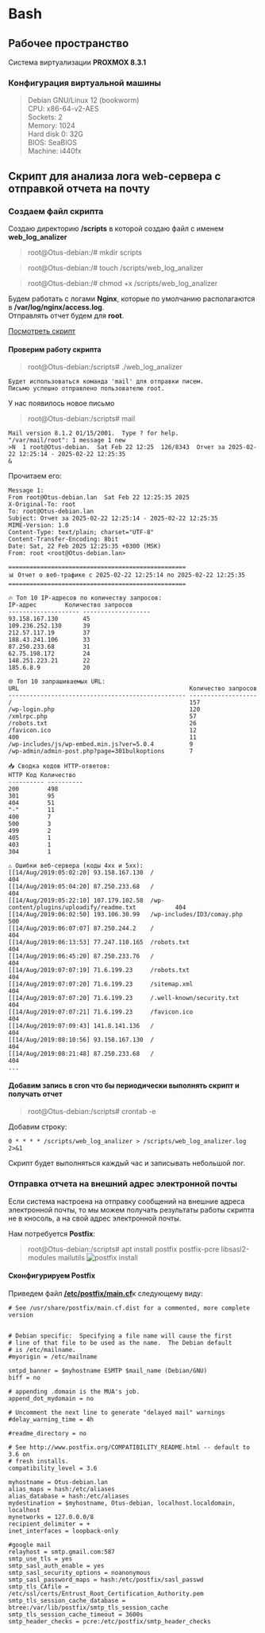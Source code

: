 # Bash 

## Рабочее пространство
Система виртуализации **PROXMOX 8.3.1**  

### Конфигурация виртуальной машины
> Debian GNU/Linux 12 (bookworm)  
> CPU: x86-64-v2-AES  
> Sockets: 2  
> Memory: 1024  
> Hard disk 0: 32G  
> BIOS: SeaBIOS  
> Machine: i440fx  

## Скрипт для анализа лога web-сервера с отправкой отчета на почту

### Создаем файл скрипта
Создаю директорию **/scripts** в которой создаю файл с именем **web_log_analizer**
> root@Otus-debian:/# mkdir scripts

> root@Otus-debian:/# touch /scripts/web_log_analizer

> root@Otus-debian:/# chmod +x /scripts/web_log_analizer

Будем работать с логами **Nginx**, которые по умолчанию располагаются в **/var/log/nginx/access.log**.  
Отправлять отчет будем для **root**.  

[Посмотреть скрипт](https://github.com/Resovalko/Otus-Linux-Adm-Prof/blob/main/13-14-Bash/web_log_analizer)

#### Проверим работу скрипта
> root@Otus-debian:/scripts# ./web_log_analizer
```
Будет использоваться команда 'mail' для отправки писем.
Письмо успешно отправлено пользователю root.
```
У нас появилось новое письмо
> root@Otus-debian:/scripts# mail
```
Mail version 8.1.2 01/15/2001.  Type ? for help.
"/var/mail/root": 1 message 1 new
>N  1 root@Otus-debian.  Sat Feb 22 12:25  126/8343  Отчет за 2025-02-22 12:25:14 - 2025-02-22 12:25:35
&
```
Прочитаем его:
```
Message 1:
From root@Otus-debian.lan  Sat Feb 22 12:25:35 2025
X-Original-To: root
To: root@Otus-debian.lan
Subject: Отчет за 2025-02-22 12:25:14 - 2025-02-22 12:25:35
MIME-Version: 1.0
Content-Type: text/plain; charset="UTF-8"
Content-Transfer-Encoding: 8bit
Date: Sat, 22 Feb 2025 12:25:35 +0300 (MSK)
From: root <root@Otus-debian.lan>

==================================================
📊 Отчет о веб-трафике с 2025-02-22 12:25:14 по 2025-02-22 12:25:35
==================================================

🔥 Топ 10 IP-адресов по количеству запросов:
IP-адрес        Количество запросов
-------------------- -------------------
93.158.167.130       45
109.236.252.130      39
212.57.117.19        37
188.43.241.106       33
87.250.233.68        31
62.75.198.172        24
148.251.223.21       22
185.6.8.9            20

🌐 Топ 10 запрашиваемых URL:
URL                                                Количество запросов
-------------------------------------------------- -------------------
/                                                  157
/wp-login.php                                      120
/xmlrpc.php                                        57
/robots.txt                                        26
/favicon.ico                                       12
400                                                11
/wp-includes/js/wp-embed.min.js?ver=5.0.4          9
/wp-admin/admin-post.php?page=301bulkoptions       7

📥 Сводка кодов HTTP-ответов:
HTTP Код Количество
---------- ----------
200        498
301        95
404        51
"-"        11
400        7
500        3
499        2
405        1
403        1
304        1

⚠️ Ошибки веб-сервера (коды 4xx и 5xx):
[[14/Aug/2019:05:02:20] 93.158.167.130  /                                                  404
[[14/Aug/2019:05:04:20] 87.250.233.68   /                                                  404
[[14/Aug/2019:05:22:10] 107.179.102.58  /wp-content/plugins/uploadify/readme.txt           404
[[14/Aug/2019:06:02:50] 193.106.30.99   /wp-includes/ID3/comay.php                         500
[[14/Aug/2019:06:07:07] 87.250.244.2    /                                                  404
[[14/Aug/2019:06:13:53] 77.247.110.165  /robots.txt                                        404
[[14/Aug/2019:06:45:20] 87.250.233.76   /                                                  404
[[14/Aug/2019:07:07:19] 71.6.199.23     /robots.txt                                        404
[[14/Aug/2019:07:07:20] 71.6.199.23     /sitemap.xml                                       404
[[14/Aug/2019:07:07:20] 71.6.199.23     /.well-known/security.txt                          404
[[14/Aug/2019:07:07:21] 71.6.199.23     /favicon.ico                                       404
[[14/Aug/2019:07:09:43] 141.8.141.136   /                                                  404
[[14/Aug/2019:08:10:56] 93.158.167.130  /                                                  404
[[14/Aug/2019:08:21:48] 87.250.233.68   /                                                  404
...
```
#### Добавим запись в **cron** что бы периодически выполнять скрипт и получать отчет
> root@Otus-debian:/scripts# crontab -e

Добавим строку:
```
0 * * * * /scripts/web_log_analizer > /scripts/web_log_analizer.log 2>&1
```
Скрипт будет выполняться каждый час и записывать небольшой лог.

### Отправка отчета на внешний адрес электронной почты
Если система настроена на отправку сообщений на внешние адреса электронной почты, то мы можем получать результаты работы скрипта не в кносоль, а на свой адрес электронной почты.  

Нам потребуется **Postfix**:
> root@Otus-debian:/scripts# apt install postfix postfix-pcre libsasl2-modules mailutils
![postfix install](img/bash.png)

#### Сконфигурируем Postfix
Приведем файл [**/etc/postfix/main.cf**](https://github.com/Resovalko/Otus-Linux-Adm-Prof/blob/main/13-14-Bash/main.cf)к следующему виду:
```
# See /usr/share/postfix/main.cf.dist for a commented, more complete version


# Debian specific:  Specifying a file name will cause the first
# line of that file to be used as the name.  The Debian default
# is /etc/mailname.
#myorigin = /etc/mailname

smtpd_banner = $myhostname ESMTP $mail_name (Debian/GNU)
biff = no

# appending .domain is the MUA's job.
append_dot_mydomain = no

# Uncomment the next line to generate "delayed mail" warnings
#delay_warning_time = 4h

#readme_directory = no

# See http://www.postfix.org/COMPATIBILITY_README.html -- default to 3.6 on
# fresh installs.
compatibility_level = 3.6

myhostname = Otus-debian.lan
alias_maps = hash:/etc/aliases
alias_database = hash:/etc/aliases
mydestination = $myhostname, Otus-debian, localhost.localdomain, localhost
mynetworks = 127.0.0.0/8
recipient_delimiter = +
inet_interfaces = loopback-only

#google mail
relayhost = smtp.gmail.com:587
smtp_use_tls = yes
smtp_sasl_auth_enable = yes
smtp_sasl_security_options = noanonymous
smtp_sasl_password_maps = hash:/etc/postfix/sasl_passwd
smtp_tls_CAfile = /etc/ssl/certs/Entrust_Root_Certification_Authority.pem
smtp_tls_session_cache_database = btree:/var/lib/postfix/smtp_tls_session_cache
smtp_tls_session_cache_timeout = 3600s
smtp_header_checks = pcre:/etc/postfix/smtp_header_checks
```






<!-- ```bash
root@Otus-debian:/etc/default# cat >> /etc/default/watchlog << EOF
# Configuration file for my watchlog service
# Place it to /etc/default
# File and word in that file that we will be monit
WORD="ALERT"
LOG="/var/log/watchlog.log"
EOF
```
Где **WORD="ALERT"** - ключевое слово  
**LOG=/var/log/watchlog.log** - лог в котором ищем ключевое слово  

Файл **/var/log/watchlog.log** заполняем случайными данными с использованием ключевего слова **ALERT**

#### Создаем скрипт в директории /scripts
Создаем файл скрипта который должен быть с правами на выполнение:
> root@Otus-debian:/scripts# touch check_log.sh

> root@Otus-debian:/scripts# chmod +x check_log.sh

Записываем наш скрипт в файл **/scripts/check_log.sh**:
```bash
root@Otus-debian:/scripts# cat > /scripts/check_log.sh <<EOF
#!/bin/bash

# Проверка, переданы ли аргументы
if [[ \$# -ne 2 ]]; then
    echo "Usage: \$0 <word> <logfile>"
    exit 1
fi

WORD="\$1"
LOG="\$2"
DATE="\$(date +'%Y-%m-%d %H:%M:%S')"

# Проверка существования файла
if [[ ! -f "\$LOG" ]]; then
    echo "Error: File '\$LOG' not found!"
    exit 2
fi

# Поиск слова в файле лога
if grep -q "\$WORD" "\$LOG"; then
    MESSAGE="\$DATE: Found word '\$WORD' in '\$LOG'"
    echo "\$MESSAGE"
    logger "\$MESSAGE"
else
    echo "\$DATE: Word '\$WORD' not found in '\$LOG'"
    exit 0
fi
EOF
```
Небольшие изменения/описание:  
- Добавлена проверка аргументов – если не передано 2 аргумента, выводится сообщение об использовании.  
- Добавлена проверка существования файла – если файл не найден, скрипт выводит ошибку и завершает работу.  
- Используются кавычки вокруг переменных – защита от пробелов в аргументах.  
- Используется **grep -q** – ускоряет поиск, т.к. не выводит лишний текст.  
- Вывод сообщений в терминал – теперь видно, найдено ли слово или нет.  
- Логирование через **logger** – запись в системный журнал (/var/log/syslog).  

#### Создаем unit-файл для systemd
> root@Otus-debian:/scripts# touch /etc/systemd/system/check_log.service
```bash
root@Otus-debian:/scripts# cat > /etc/systemd/system/check_log.service <<EOF
[Unit]
Description=Log Monitoring Service
After=network.target

[Service]
EnvironmentFile=/etc/default/watchlog
ExecStart=/scripts/check_log.sh "\$WORD" "\$LOG"
Type=oneshot
User=root
StandardOutput=journal
StandardError=journal

[Install]
WantedBy=multi-user.target
EOF
```

**Type=oneshot** → Если скрипт выполняется разово и завершает работу.  
**Type=simple (по умолчанию)** → Если сервис должен работать постоянно.  

#### Создаём таймер (unit-файл check_log.timer) для запуска сервиса (запуск 1 раз в 30 секунд) 
> root@Otus-debian:/scripts# touch /etc/systemd/system/check_log.timer

```bash
root@Otus-debian:/scripts# cat > /etc/systemd/system/check_log.timer <<EOF
[Unit]
Description=Timer to run check_log service every 30 seconds

[Timer]
OnBootSec=1min
OnUnitActiveSec=30

[Install]
WantedBy=timers.target
EOF
```

**OnBootSec=1min** — первый запуск через 1 минуту после загрузки.  
**OnUnitActiveSec=30** — затем запуск каждые 30 секунд.  
  
В **systemd.timer** не нужно указывать **Unit=check_log.service**, потому что systemd автоматически связывает таймер с сервисом по его имени.  
У таймера **check_log.timer** по умолчанию активируется сервис с таким же именем: **check_log.service** (то есть systemctl start check_log.timer запустит check_log.service).  
Это правило работает автоматически и соответствует стандартной практике в systemd.  
  
Если таймер должен запускать другой сервис, тогда **Unit=** имеет смысл.  
В 99% случаев лучше просто назвать таймер так же, как сервис (check_log.timer → check_log.service).  

#### Перезагружаем systemd, включаем и запускаем таймер
> root@Otus-debian:/scripts# systemctl daemon-reload

> root@Otus-debian:/scripts# systemctl enable check_log.timer
```
Created symlink /etc/systemd/system/timers.target.wants/check_log.timer → /etc/systemd/system/check_log.timer.
```
> root@Otus-debian:/scripts# systemctl start check_log.timer

#### Проверим статус сервиса, таймера, посмотрим лог
Посмотрим ствтус сервиса:
> root@Otus-debian:/scripts# systemctl status check_log.timer
```
● check_log.timer - Timer to run check_log service every 30 seconds
     Loaded: loaded (/etc/systemd/system/check_log.timer; enabled; preset: enabled)
     Active: active (waiting) since Tue 2025-02-18 17:41:57 MSK; 1min 35s ago
    Trigger: Tue 2025-02-18 17:44:02 MSK; 29s left
   Triggers: ● check_log.service

Feb 18 17:41:57 Otus-debian systemd[1]: Started check_log.timer - Timer to run check_log service every 30 seconds.
```
> root@Otus-debian:/scripts# systemctl status check_log.service
```
○ check_log.service - Log Monitoring Service
     Loaded: loaded (/etc/systemd/system/check_log.service; disabled; preset: enabled)
     Active: inactive (dead) since Tue 2025-02-18 17:43:32 MSK; 18s ago
TriggeredBy: ● check_log.timer
    Process: 3526 ExecStart=/scripts/check_log.sh $WORD $LOG (code=exited, status=0/SUCCESS)
   Main PID: 3526 (code=exited, status=0/SUCCESS)
        CPU: 5ms

Feb 18 17:43:32 Otus-debian systemd[1]: Starting check_log.service - Log Monitoring Service...
Feb 18 17:43:32 Otus-debian check_log.sh[3526]: 2025-02-18 17:43:32: Found word 'ALERT' in '/var/log/watchlog.log'
Feb 18 17:43:32 Otus-debian root[3529]: 2025-02-18 17:43:32: Found word 'ALERT' in '/var/log/watchlog.log'
Feb 18 17:43:32 Otus-debian systemd[1]: check_log.service: Deactivated successfully.
Feb 18 17:43:32 Otus-debian systemd[1]: Finished check_log.service - Log Monitoring Service.
```
Посмотрим статус таймера:
> root@Otus-debian:/scripts# systemctl list-timers --all
```
NEXT                        LEFT          LAST                        PASSED     UNIT                         ACTIVATES
Tue 2025-02-18 18:04:28 MSK 2s left       Tue 2025-02-18 18:03:58 MSK 27s ago    check_log.timer              check_log.service
```
Посмотрим лог сервиса:
> root@Otus-debian:/scripts# journalctl -u check_log.service -f
```
Feb 18 17:53:56 Otus-debian systemd[1]: check_log.service: Deactivated successfully.
Feb 18 17:53:56 Otus-debian systemd[1]: Finished check_log.service - Log Monitoring Service.
Feb 18 17:54:46 Otus-debian systemd[1]: Starting check_log.service - Log Monitoring Service...
Feb 18 17:54:46 Otus-debian check_log.sh[3666]: 2025-02-18 17:54:46: Found word 'ALERT' in '/var/log/watchlog.log'
Feb 18 17:54:46 Otus-debian systemd[1]: check_log.service: Deactivated successfully.
Feb 18 17:54:46 Otus-debian systemd[1]: Finished check_log.service - Log Monitoring Service.
Feb 18 17:55:56 Otus-debian systemd[1]: Starting check_log.service - Log Monitoring Service...
Feb 18 17:55:56 Otus-debian check_log.sh[3671]: 2025-02-18 17:55:56: Found word 'ALERT' in '/var/log/watchlog.log'
Feb 18 17:55:56 Otus-debian systemd[1]: check_log.service: Deactivated successfully.
Feb 18 17:55:56 Otus-debian systemd[1]: Finished check_log.service - Log Monitoring Service.
Feb 18 17:57:06 Otus-debian systemd[1]: Starting check_log.service - Log Monitoring Service...
Feb 18 17:57:06 Otus-debian check_log.sh[3676]: 2025-02-18 17:57:06: Found word 'ALERT' in '/var/log/watchlog.log'
Feb 18 17:57:06 Otus-debian systemd[1]: check_log.service: Deactivated successfully.
Feb 18 17:57:06 Otus-debian systemd[1]: Finished check_log.service - Log Monitoring Service.
```

## Установить spawn-fcgi и создать unit-файл (spawn-fcgi.sevice)
Устанавливаем **spawn-fcgi** и необходимые для него пакеты:
> root@Otus-debian:/scripts# apt install spawn-fcgi php php-cgi php-cli apache2 libapache2-mod-fcgid -y

Создаем файл с настройками для будущего сервиса в файле **/scripts/fcgi.conf**
> root@Otus-debian:/scripts# touch fcgi.conf
```bash
root@Otus-debian:/scripts# cat > /scripts/fcgi.conf <<EOF
# You must set some working options before the "spawn-fcgi" service will work.
# If SOCKET points to a file, then this file is cleaned up by the init script.
#
# See spawn-fcgi(1) for all possible options.
#
# Example :
SOCKET="/var/run/php-fcgi.sock"
OPTIONS="-u www-data -g www-data -s \$SOCKET -S -M 0600 -C 32 -F 1 -f /usr/bin/php-cgi"
EOF
```
#### Создаем unit-файл для systemd
```bash
root@Otus-debian:/scripts# cat > /etc/systemd/system/spawn-fcgi.service <<EOF
[Unit]
Description=Spawn-fcgi startup service by Otus
After=network.target

[Service]
Type=simple
PIDFile=/run/spawn-fcgi.pid
EnvironmentFile=/scripts/fcgi.conf
ExecStart=/usr/bin/spawn-fcgi -n \$OPTIONS
KillMode=process

[Install]
WantedBy=multi-user.target
EOF
```

Запускаем сервис, проверяем работоспособность:
> root@Otus-debian:/scripts# systemctl daemon-reload

> root@Otus-debian:/scripts# systemctl start spawn-fcgi

> root@Otus-debian:/scripts# systemctl status spawn-fcgi
```
● spawn-fcgi.service - Spawn-fcgi startup service by Otus
     Loaded: loaded (/etc/systemd/system/spawn-fcgi.service; disabled; preset: enabled)
     Active: active (running) since Wed 2025-02-19 10:42:32 MSK; 3s ago
   Main PID: 17779 (php-cgi)
      Tasks: 33 (limit: 1073)
     Memory: 15.8M
        CPU: 25ms
     CGroup: /system.slice/spawn-fcgi.service
             ├─17779 /usr/bin/php-cgi
             ├─17780 /usr/bin/php-cgi
             ├─17781 /usr/bin/php-cgi
             ├─17782 /usr/bin/php-cgi
             ├─17783 /usr/bin/php-cgi
             ├─17784 /usr/bin/php-cgi
             ├─17785 /usr/bin/php-cgi
             ├─17786 /usr/bin/php-cgi
             ├─17787 /usr/bin/php-cgi
             ├─17788 /usr/bin/php-cgi
             ├─17789 /usr/bin/php-cgi
             ├─17790 /usr/bin/php-cgi
             ├─17791 /usr/bin/php-cgi
             ├─17792 /usr/bin/php-cgi
             ├─17793 /usr/bin/php-cgi
             ├─17794 /usr/bin/php-cgi
             ├─17795 /usr/bin/php-cgi
             ├─17796 /usr/bin/php-cgi
             ├─17797 /usr/bin/php-cgi
             ├─17798 /usr/bin/php-cgi
             ├─17799 /usr/bin/php-cgi
             ├─17800 /usr/bin/php-cgi
             ├─17801 /usr/bin/php-cgi
             ├─17802 /usr/bin/php-cgi
             ├─17803 /usr/bin/php-cgi
             ├─17804 /usr/bin/php-cgi
             ├─17805 /usr/bin/php-cgi
             ├─17806 /usr/bin/php-cgi
             ├─17807 /usr/bin/php-cgi
             ├─17808 /usr/bin/php-cgi
             ├─17809 /usr/bin/php-cgi
             ├─17810 /usr/bin/php-cgi
             └─17811 /usr/bin/php-cgi

Feb 19 10:42:32 Otus-debian systemd[1]: Started spawn-fcgi.service - Spawn-fcgi startup service by Otus.
```

## Доработать unit-файл Nginx (nginx.service) для запуска нескольких инстансов сервера с разными конфигурационными файлами одновременно

Установим **Nginx**:
> root@Otus-debian:/scripts# apt install nginx -y

#### Cоздадим новый Unit для работы с шаблонами 
```bash
root@Otus-debian:/etc/nginx# cat > /etc/systemd/system/nginx@.service <<EOF
# Stop dance for nginx
# =======================
#
# ExecStop sends SIGSTOP (graceful stop) to the nginx process.
# If, after 5s (--retry QUIT/5) nginx is still running, systemd takes control
# and sends SIGTERM (fast shutdown) to the main process.
# After another 5s (TimeoutStopSec=5), and if nginx is alive, systemd sends
# SIGKILL to all the remaining processes in the process group (KillMode=mixed).
#
# nginx signals reference doc:
# http://nginx.org/en/docs/control.html
#
[Unit]
Description=A high performance web server and a reverse proxy server
Documentation=man:nginx(8)
After=network.target nss-lookup.target

[Service]
Type=forking
PIDFile=/run/nginx-%I.pid
ExecStartPre=/usr/sbin/nginx -t -c /etc/nginx/nginx-%I.conf -q -g 'daemon on; master_process on;'
ExecStart=/usr/sbin/nginx -c /etc/nginx/nginx-%I.conf -g 'daemon on; master_process on;'
ExecReload=/usr/sbin/nginx -c /etc/nginx/nginx-%I.conf -g 'daemon on; master_process on;' -s reload
ExecStop=-/sbin/start-stop-daemon --quiet --stop --retry QUIT/5 --pidfile /run/nginx-%I.pid
TimeoutStopSec=5
KillMode=mixed

[Install]
WantedBy=multi-user.target
EOF
```
#### Создадим два файла конфигурации (/etc/nginx/nginx-first.conf, /etc/nginx/nginx-second.conf)

Первый файл конфигурации Nginx - **nginx-first.conf**:
> root@Otus-debian:/etc/nginx# cat nginx-first.conf
```
user www-data;
worker_processes auto;
pid /run/nginx-first.pid;
error_log /var/log/nginx/error.log;
include /etc/nginx/modules-enabled/*.conf;

events {
        worker_connections 768;
}

http {
        sendfile on;
        tcp_nopush on;
        types_hash_max_size 2048;

        include /etc/nginx/mime.types;
        default_type application/octet-stream;

        ssl_protocols TLSv1 TLSv1.1 TLSv1.2 TLSv1.3; # Dropping SSLv3, ref: POODLE
        ssl_prefer_server_ciphers on;

        access_log /var/log/nginx/access.log;

        gzip on;

        server {
                listen 9999 default_server;

                root /var/www/htmlf;

                index index.html index.htm index.nginx-debian.html;

                server_name _;

                location / {
                        try_files $uri $uri/ =404;
                }
        }
}
```
Второй файл конфигурации Nginx - **nginx-second.conf**:
> root@Otus-debian:/etc/nginx# cat nginx-second.conf
```
user www-data;
worker_processes auto;
pid /run/nginx-second.pid;
error_log /var/log/nginx/error.log;
include /etc/nginx/modules-enabled/*.conf;

events {
        worker_connections 768;
}

http {
        sendfile on;
        tcp_nopush on;
        types_hash_max_size 2048;

        include /etc/nginx/mime.types;
        default_type application/octet-stream;

        ssl_protocols TLSv1 TLSv1.1 TLSv1.2 TLSv1.3; # Dropping SSLv3, ref: POODLE
        ssl_prefer_server_ciphers on;

        access_log /var/log/nginx/access.log;

        gzip on;

        server {
                listen 9998 default_server;

                root /var/www/htmls;

                index index.html index.htm index.nginx-debian.html;

                server_name _;

                location / {
                        try_files $uri $uri/ =404;
                }
        }
}
```
В директорию **/var/www/htmlf** помещаем файл **index.html** следующего содержания:
```html
<!DOCTYPE html>
<html>
<head>
<title>nginx-first</title>
<style>
html { color-scheme: light dark; }
body { width: 35em; margin: 0 auto;
font-family: Tahoma, Verdana, Arial, sans-serif; }
</style>
</head>
<body>
    <h1>Welcome to nginx first</h1>
</body>
</html>
```

В директорию **/var/www/htmls** помещаем файл **index.html** следующего содержания:
```html
<!DOCTYPE html>
<html>
<head>
<title>nginx-second</title>
<style>
html { color-scheme: light dark; }
body { width: 35em; margin: 0 auto;
font-family: Tahoma, Verdana, Arial, sans-serif; }
</style>
</head>
<body>
    <h1>Welcome to nginx second</h1>
</body>
</html>
```

#### Проверим работу сервисов Nginx
> root@Otus-debian:/etc/nginx# systemctl daemon-reload

Первый сервис **Nginx**:
> root@Otus-debian:/etc/nginx# systemctl start nginx@first

> root@Otus-debian:/etc/nginx# systemctl status nginx@first
```
● nginx@first.service - A high performance web server and a reverse proxy server
     Loaded: loaded (/etc/systemd/system/nginx@.service; disabled; preset: enabled)
     Active: active (running) since Wed 2025-02-19 11:27:13 MSK; 4s ago
       Docs: man:nginx(8)
    Process: 18795 ExecStartPre=/usr/sbin/nginx -t -c /etc/nginx/nginx-first.conf -q -g daemon on; master_process on; (code=exited, status=0>
    Process: 18796 ExecStart=/usr/sbin/nginx -c /etc/nginx/nginx-first.conf -g daemon on; master_process on; (code=exited, status=0/SUCCESS)
   Main PID: 18797 (nginx)
      Tasks: 3 (limit: 1073)
     Memory: 2.4M
        CPU: 10ms
     CGroup: /system.slice/system-nginx.slice/nginx@first.service
             ├─18797 "nginx: master process /usr/sbin/nginx -c /etc/nginx/nginx-first.conf -g daemon on; master_process on;"
             ├─18798 "nginx: worker process"
             └─18799 "nginx: worker process"

Feb 19 11:27:13 Otus-debian systemd[1]: Starting nginx@first.service - A high performance web server and a reverse proxy server...
Feb 19 11:27:13 Otus-debian systemd[1]: Started nginx@first.service - A high performance web server and a reverse proxy server.
```
Второй сервис **Nginx**:
> root@Otus-debian:/etc/nginx# systemctl start nginx@second

> root@Otus-debian:/etc/nginx# systemctl status nginx@second
```
● nginx@second.service - A high performance web server and a reverse proxy server
     Loaded: loaded (/etc/systemd/system/nginx@.service; disabled; preset: enabled)
     Active: active (running) since Wed 2025-02-19 11:27:49 MSK; 6s ago
       Docs: man:nginx(8)
    Process: 18804 ExecStartPre=/usr/sbin/nginx -t -c /etc/nginx/nginx-second.conf -q -g daemon on; master_process on; (code=exited, status=>
    Process: 18805 ExecStart=/usr/sbin/nginx -c /etc/nginx/nginx-second.conf -g daemon on; master_process on; (code=exited, status=0/SUCCESS)
   Main PID: 18806 (nginx)
      Tasks: 3 (limit: 1073)
     Memory: 2.3M
        CPU: 10ms
     CGroup: /system.slice/system-nginx.slice/nginx@second.service
             ├─18806 "nginx: master process /usr/sbin/nginx -c /etc/nginx/nginx-second.conf -g daemon on; master_process on;"
             ├─18807 "nginx: worker process"
             └─18808 "nginx: worker process"

Feb 19 11:27:49 Otus-debian systemd[1]: Starting nginx@second.service - A high performance web server and a reverse proxy server...
Feb 19 11:27:49 Otus-debian systemd[1]: Started nginx@second.service - A high performance web server and a reverse proxy server.
```

Посмотрим какие порты слушаются в системе:
> root@Otus-debian:/etc/nginx# ss -tnulp | grep nginx
```
tcp   LISTEN 0      511                              0.0.0.0:9998       0.0.0.0:*    users:(("nginx",pid=18808,fd=5),("nginx",pid=18807,fd=5),("nginx",pid=18806,fd=5))
tcp   LISTEN 0      511                              0.0.0.0:9999       0.0.0.0:*    users:(("nginx",pid=18799,fd=5),("nginx",pid=18798,fd=5),("nginx",pid=18797,fd=5))
```

Так же можно обратиться через браузер или **curl**:
> root@Otus-debian:/etc/nginx# curl 10.126.112.216:9999
```
<!DOCTYPE html>
<html>
<head>
<title>nginx-first</title>
<style>
html { color-scheme: light dark; }
body { width: 35em; margin: 0 auto;
font-family: Tahoma, Verdana, Arial, sans-serif; }
</style>
</head>
<body>
    <h1>Welcome to nginx first</h1>
</body>
</html>
```
> root@Otus-debian:/etc/nginx# curl 10.126.112.216:9998
```
<!DOCTYPE html>
<html>
<head>
<title>nginx-second</title>
<style>
html { color-scheme: light dark; }
body { width: 35em; margin: 0 auto;
font-family: Tahoma, Verdana, Arial, sans-serif; }
</style>
</head>
<body>
    <h1>Welcome to nginx second</h1>
</body>
</html>
```
![result](img/nginx01.png) -->